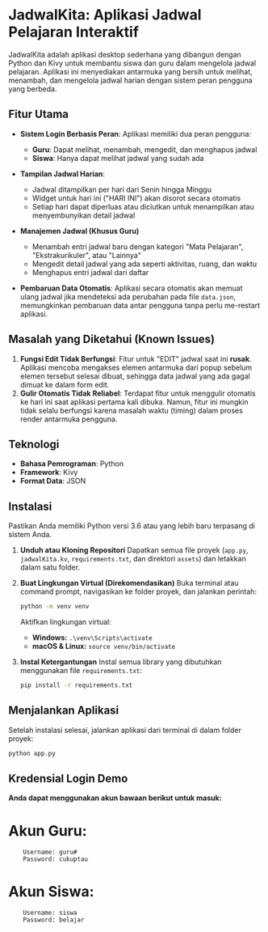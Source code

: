 # JadwalKita: Aplikasi Jadwal Pelajaran Interaktif

JadwalKita adalah aplikasi desktop sederhana yang dibangun dengan Python dan Kivy untuk membantu siswa dan guru dalam mengelola jadwal pelajaran. Aplikasi ini menyediakan antarmuka yang bersih untuk melihat, menambah, dan mengelola jadwal harian dengan sistem peran pengguna yang berbeda.

## Fitur Utama

* **Sistem Login Berbasis Peran**: Aplikasi memiliki dua peran pengguna:
    * **Guru**: Dapat melihat, menambah, mengedit, dan menghapus jadwal
    * **Siswa**: Hanya dapat melihat jadwal yang sudah ada

* **Tampilan Jadwal Harian**:
    * Jadwal ditampilkan per hari dari Senin hingga Minggu
    * Widget untuk hari ini ("HARI INI") akan disorot secara otomatis
    * Setiap hari dapat diperluas atau diciutkan untuk menampilkan atau menyembunyikan detail jadwal

* **Manajemen Jadwal (Khusus Guru)**
    * Menambah entri jadwal baru dengan kategori "Mata Pelajaran", "Ekstrakurikuler", atau "Lainnya"
    * Mengedit detail jadwal yang ada seperti aktivitas, ruang, dan waktu
    * Menghapus entri jadwal dari daftar

* **Pembaruan Data Otomatis**: Aplikasi secara otomatis akan memuat ulang jadwal jika mendeteksi ada perubahan pada file `data.json`, memungkinkan pembaruan data antar pengguna tanpa perlu me-restart aplikasi.

## Masalah yang Diketahui (Known Issues)

1.  **Fungsi Edit Tidak Berfungsi**: Fitur untuk "EDIT" jadwal saat ini **rusak**. Aplikasi mencoba mengakses elemen antarmuka dari popup sebelum elemen tersebut selesai dibuat, sehingga data jadwal yang ada gagal dimuat ke dalam form edit.
2.  **Gulir Otomatis Tidak Reliabel**: Terdapat fitur untuk menggulir otomatis ke hari ini saat aplikasi pertama kali dibuka. Namun, fitur ini mungkin tidak selalu berfungsi karena masalah waktu (timing) dalam proses render antarmuka pengguna.

## Teknologi

* **Bahasa Pemrograman**: Python
* **Framework**: Kivy
* **Format Data**: JSON

## Instalasi

Pastikan Anda memiliki Python versi 3.6 atau yang lebih baru terpasang di sistem Anda.

1.  **Unduh atau Kloning Repositori**
    Dapatkan semua file proyek (`app.py`, `jadwalKita.kv`, `requirements.txt`, dan direktori `assets`) dan letakkan dalam satu folder.

2.  **Buat Lingkungan Virtual (Direkomendasikan)**
    Buka terminal atau command prompt, navigasikan ke folder proyek, dan jalankan perintah:
    ```bash
    python -m venv venv
    ```
    Aktifkan lingkungan virtual:
    * **Windows:** `.\venv\Scripts\activate`
    * **macOS & Linux:** `source venv/bin/activate`

3.  **Instal Ketergantungan**
    Instal semua library yang dibutuhkan menggunakan file `requirements.txt`:
    ```bash
    pip install -r requirements.txt
    ```

## Menjalankan Aplikasi

Setelah instalasi selesai, jalankan aplikasi dari terminal di dalam folder proyek:

```bash
python app.py
```

## Kredensial Login Demo
**Anda dapat menggunakan akun bawaan berikut untuk masuk:**

  # Akun Guru:
        Username: guru#
        Password: cukuptau
        
  # Akun Siswa:
        Username: siswa
        Password: belajar
